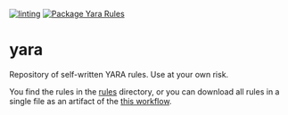 [![linting](https://github.com/baderj/yara/workflows/linting/badge.svg)](https://github.com/baderj/yara/workflows/linting)
[![Package Yara Rules](https://github.com/baderj/yara/actions/workflows/concat.yml/badge.svg)](https://github.com/baderj/yara/actions/workflows/concat.yml)
# yara
Repository of self-written YARA rules. Use at your own risk.

You find the rules in the [rules](./rules) directory, or you can download all rules in a single file as an artifact of the [this workflow](https://github.com/baderj/yara/actions/workflows/concat.yml).

